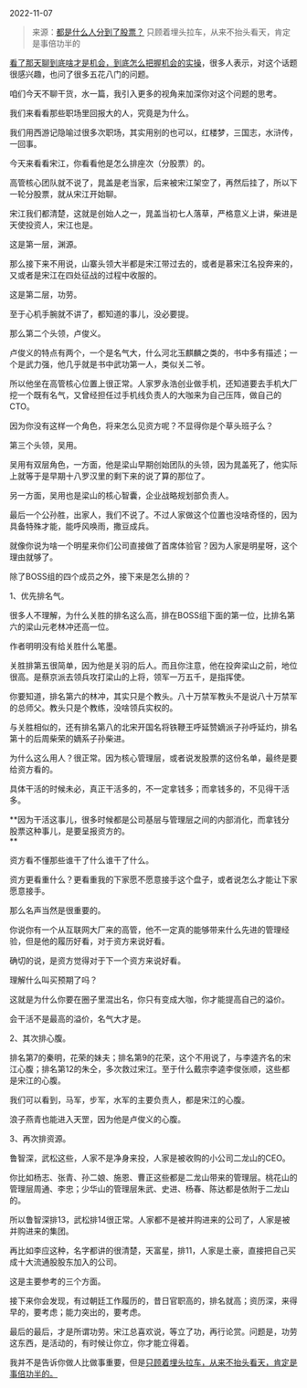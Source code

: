 2022-11-07

> 来源：[都是什么人分到了股票？](http://mp.weixin.qq.com/s?__biz=MzU3NDc5Nzc0NQ==&mid=2247520909&idx=1&sn=40651786a27f0be9f9d9ce5460453f22&chksm=fd2e3053ca59b945a96121c638de513a3781cc301e6f02f105ffcda4441dca2e99f9769feaf7&scene=27#wechat_redirect)
> 只顾着埋头拉车，从来不抬头看天，肯定是​事倍功半的

[看了那天聊到底啥才是机会，到底怎么把握机会的实操](http://mp.weixin.qq.com/s?__biz=MzU0MjYwNDU2Mw==&mid=2247508514&idx=1&sn=027373bb9690fc7ca380eb8049ca3783&chksm=fb1ace5ecc6d47488a1a40d30edbff78a2c3f823799c82545b71430622ca5d4eb0fc3911bdb8&scene=21#wechat_redirect)，很多人表示，对这个话题很感兴趣，也问了很多五花八门的问题。

咱们今天不聊干货，水一篇，我引入更多的视角来加深你对这个问题的思考。  

我们来看看那些职场里回报大的人，究竟是为什么。  

我们用西游记隐喻过很多次职场，其实用别的也可以，红楼梦，三国志，水浒传，一回事。

今天来看看宋江，你看看他是怎么排座次（分股票）的。  

高管核心团队就不说了，晁盖是老当家，后来被宋江架空了，再然后挂了，所以下一轮分股票，就从宋江开始聊。  

宋江我们都清楚，这就是创始人之一，晁盖当初七人落草，严格意义上讲，柴进是天使投资人，宋江也是。  

这是第一层，渊源。  

那么接下来不用说，山寨头领大半都是宋江带过去的，或者是慕宋江名投奔来的，又或者是宋江在四处征战的过程中收服的。  

这是第二层，功劳。  

至于心机手腕就不讲了，都知道的事儿，没必要提。

那么第二个头领，卢俊义。

卢俊义的特点有两个，一个是名气大，什么河北玉麒麟之类的，书中多有描述；一个是武力强，他几乎就是书中武功第一人，类似关二爷。

所以他坐在高管核心位置上很正常。人家罗永浩创业做手机，还知道要去手机大厂挖一个既有名气，又曾经担任过手机线负责人的大咖来为自己压阵，做自己的CTO。  

因为你没有这样一个角色，将来怎么见资方呢？不显得你是个草头班子么？  

第三个头领，吴用。  

吴用有双层角色，一方面，他是梁山早期创始团队的头领，因为晁盖死了，他实际上就等于是早期十八罗汉里的剩下来的说了算的那位了。  

另一方面，吴用也是梁山的核心智囊，企业战略规划部负责人。  

最后一个公孙胜，出家人，我们不说了。不过人家做这个位置也没啥奇怪的，因为具备特殊才能，能呼风唤雨，撒豆成兵。

就像你说为啥一个明星来你们公司直接做了首席体验官？因为人家是明星呀，这个理由就够了。

除了BOSS组的四个成员之外，接下来是怎么排的？  

1、优先排名气。  

很多人不理解，为什么关胜的排名这么高，排在BOSS组下面的第一位，比排名第六的梁山元老林冲还高一位。  

作者明明没有给关胜什么笔墨。  

关胜排第五很简单，因为他是关羽的后人。而且你注意，他在投奔梁山之前，地位很高。是蔡京派去领兵攻打梁山的上将，领军一万五千，是指挥使。  

你要知道，排名第六的林冲，其实只是个教头。八十万禁军教头不是说八十万禁军的总师父。教头只是个教练，没啥领兵实权的。  

与关胜相似的，还有排名第八的北宋开国名将铁鞭王呼延赞嫡派子孙呼延灼，排名第十的后周柴荣的嫡系子孙柴进。

为什么这么用人？很正常。因为核心管理层，或者说发股票的这份名单，最终是要给资方看的。  

具体干活的时候未必，真正干活多的，不一定拿钱多；而拿钱多的，不见得干活多。  

 **因为干活这事儿，很多时候都是公司基层与管理层之间的内部消化，而拿钱分股票这种事儿，是要呈报资方的。  
**

资方看不懂那些谁干了什么谁干了什么。  

资方更看重什么？更看重我的下家愿不愿意接手这个盘子，或者说怎么才能让下家愿意接手。  

那么名声当然是很重要的。  

你说你有一个从互联网大厂来的高管，他不一定真的能够带来什么先进的管理经验，但是他的履历好看，对于资方来说好看。  

确切的说，是资方觉得对于下一个资方来说好看。

理解什么叫买预期了吗？  

这就是为什么你要在圈子里混出名，你只有变成大咖，你才能提高自己的溢价。

会干活不是最高的溢价，名气大才是。

2、其次排心腹。  

排名第7的秦明，花荣的妹夫；排名第9的花荣，这个不用说了，与李逵齐名的宋江心腹；排名第12的朱仝，多次救过宋江。至于什么戴宗李逵李俊张顺，这些都是宋江的心腹。

我们可以看到，马军，步军，水军的主要负责人，都是宋江的心腹。  

浪子燕青也能进入天罡，因为他是卢俊义的心腹。

3、再次排资源。  

鲁智深，武松这些，人家不是净身来投，人家是被收购的小公司二龙山的CEO。  

你比如杨志、张青、孙二娘、施恩、曹正这些都是二龙山带来的管理层。桃花山的管理层周通、李忠；少华山的管理层朱武、史进、杨春、陈达都是依附于二龙山的。

所以鲁智深排13，武松排14很正常。人家都不是被并购进来的公司了，人家是被并购进来的集团。  

再比如李应这种，名字都讲的很清楚，天富星，排11，人家是土豪，直接把自己买成十大流通股股东加入的公司。  

这是主要参考的三个方面。

接下来你会发现，有过朝廷工作履历的，昔日官职高的，排名就高；资历深，来得早的，要考虑；能力突出的，要考虑。  

最后的最后，才是所谓功劳。宋江总喜欢说，等立了功，再行论赏。问题是，功劳这东西，是活动的，有时候让你立，你才能立得着。

我并不是告诉你做人比做事重要，但是[只顾着埋头拉车，从来不抬头看天，肯定是事倍功半的。](http://mp.weixin.qq.com/s?__biz=MzU0MjYwNDU2Mw==&mid=2247508514&idx=1&sn=027373bb9690fc7ca380eb8049ca3783&chksm=fb1ace5ecc6d47488a1a40d30edbff78a2c3f823799c82545b71430622ca5d4eb0fc3911bdb8&scene=21#wechat_redirect)

